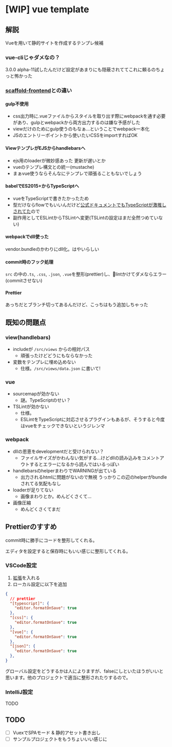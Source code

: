 # [WIP] vue template

## 解説

Vueを用いて静的サイトを作成するテンプレ候補

### vue-cliじゃダメなの？

3.0.0 alpha-11試したんだけど設定があまりにも隠蔽されててこれに頼るのちょっと怖かった

### [scaffold-frontend](https://github.com/framelunch/scaffold-frontend)との違い

#### gulp不使用

* css出力時に.vueファイルからスタイルを取り出す際にwebpackを通す必要があり、gulpとwebpackから両方出力するのは嫌な予感がした
* viewだけのためにgulp使うのもなぁ…ということでwebpack一本化
* JSのエントリーポイントから使いたいCSSをimportすればOK

#### ViewテンプレがEJSからhandlebarsへ

* ejs用のloaderが微妙感あった 更新が遅いとか
* vueのテンプレ構文との統一(mustache)
* まぁvue使うならそんなにテンプレで頑張ることもないでしょう

#### babelでES2015+からTypeScriptへ

* vueをTypeScriptで書きたかったため
* 型だけならflowでもいいんだけど[公式ドキュメントでもTypeScriptが激推しされてた](https://jp.vuejs.org/v2/guide/typescript.html)ので
* 副作用としてESLintからTSLintへ変更(TSLintの設定はまだ全然つめていない)

#### webpackでdll使った

vendor.bundleのかわりにdll化。はやいらしい

#### commit時のフック処理

`src` の中の`.ts`, `.css`, `.json`, `.vue`を整形(prettier)し、lintかけてダメならエラー(commitさせない)

#### Prettier

あっちだとブランチ切ってあるんだけど、こっちはもう追加しちゃった

## 既知の問題点

### view(handlebars)

* includeが `/src/views` からの相対パス
    * 頑張ったけどどうにもならなかった
* 変数をテンプレに埋め込めない
    * 仕様。`/src/views/data.json` に書いて!

### vue

* sourcemapが効かない
    * 謎。TypeScriptのせい？
* TSLintが効かない
    * 仕様。
    * ESLintをTypeScriptに対応させるプラグインもあるが、そうすると今度はvueをチェックできないというジレンマ

### webpack

* dllの恩恵をdevelopmentだと受けられない？
    * ファイルサイズがかわんない気がする…けどdllの読み込みをコメントアウトするとエラーになるから読んではいるっぽい
* handlebarsのhelperまわりでWARNINGが出ている
    * 出力されるhtmlに問題がないので無視 うっかりこの辺のhelperがbundleされてる気配もなし
* loaderが足りてない
    * 画像まわりとか。めんどくさくて…
* 画像圧縮
    * めんどくさくてまだ

## Prettierのすすめ

commit時に勝手にコードを整形してくれる。

エディタを設定すると保存時にもいい感じに整形してくれる。

### VSCode設定

1. [拡張](https://marketplace.visualstudio.com/items?itemName=esbenp.prettier-vscode)を入れる
1. ローカル設定に以下を追加

```json
{
  // prettier
  "[typescript]": {
    "editor.formatOnSave": true
  },
  "[css]": {
    "editor.formatOnSave": true
  },
  "[vue]": {
    "editor.formatOnSave": true
  },
  "[json]": {
    "editor.formatOnSave": true
  },
}
```

グローバル設定をどうするかは人によりますが、falseにしといたほうがいいと思います。他のプロジェクトで適当に整形されたりするので。

### IntelliJ設定

TODO

## TODO

- [ ] VuexでSPAモード & 静的アセット書き出し
- [ ] サンプルプロジェクトをもうちょいいい感じに

